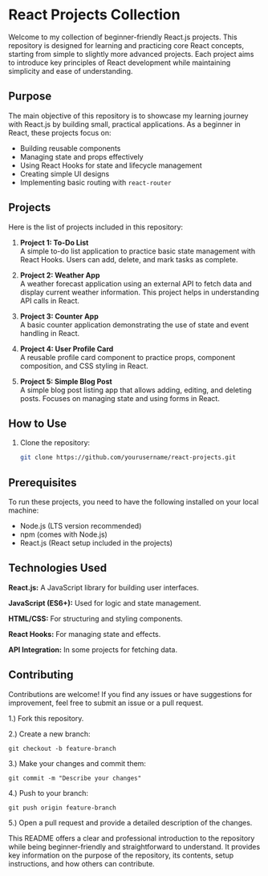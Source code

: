# React Projects Collection

Welcome to my collection of beginner-friendly React.js projects. This repository is designed for learning and practicing core React concepts, starting from simple to slightly more advanced projects. Each project aims to introduce key principles of React development while maintaining simplicity and ease of understanding.

## Purpose

The main objective of this repository is to showcase my learning journey with React.js by building small, practical applications. As a beginner in React, these projects focus on:

- Building reusable components
- Managing state and props effectively
- Using React Hooks for state and lifecycle management
- Creating simple UI designs
- Implementing basic routing with `react-router`

## Projects

Here is the list of projects included in this repository:

1. **Project 1: To-Do List**  
   A simple to-do list application to practice basic state management with React Hooks. Users can add, delete, and mark tasks as complete.
   
2. **Project 2: Weather App**  
   A weather forecast application using an external API to fetch data and display current weather information. This project helps in understanding API calls in React.
   
3. **Project 3: Counter App**  
   A basic counter application demonstrating the use of state and event handling in React.
   
4. **Project 4: User Profile Card**  
   A reusable profile card component to practice props, component composition, and CSS styling in React.
   
5. **Project 5: Simple Blog Post**  
   A simple blog post listing app that allows adding, editing, and deleting posts. Focuses on managing state and using forms in React.

## How to Use

1. Clone the repository:
   ```bash
   git clone https://github.com/yourusername/react-projects.git

## Prerequisites

To run these projects, you need to have the following installed on your local machine:

- Node.js (LTS version recommended)
- npm (comes with Node.js)
- React.js (React setup included in the projects)

## Technologies Used

**React.js:** A JavaScript library for building user interfaces.

**JavaScript (ES6+):** Used for logic and state management.

**HTML/CSS:** For structuring and styling components.

**React Hooks:** For managing state and effects.

**API Integration:** In some projects for fetching data.

## Contributing

Contributions are welcome! If you find any issues or have suggestions for improvement, feel free to submit an issue or a pull request.

1.) Fork this repository.

2.) Create a new branch:

```
git checkout -b feature-branch

```
3.) Make your changes and commit them:

```
git commit -m "Describe your changes"

```

4.) Push to your branch:

```
git push origin feature-branch

```

5.) Open a pull request and provide a detailed description of the changes.


This README offers a clear and professional introduction to the repository while being beginner-friendly and straightforward to understand. It provides key information on the purpose of the repository, its contents, setup instructions, and how others can contribute.
